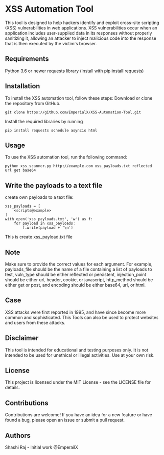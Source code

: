 
# XSS Automation Tool

This tool is designed to help hackers identify and exploit cross-site scripting (XSS) vulnerabilities in web applications. XSS vulnerabilities occur when an application includes user-supplied data in its responses without properly sanitizing it, allowing an attacker to inject malicious code into the response that is then executed by the victim's browser.

## Requirements
Python 3.6 or newer
requests library (install with pip install requests)

## Installation
To install the XSS automation tool, follow these steps:
Download or clone the repository from GitHub.
```
git clone https://github.com/EmperialX/XSS-Automation-Tool.git
```

Install the required libraries by running 
```
pip install requests schedule asyncio html
```

## Usage
To use the XSS automation tool, run the following command:

```
python xss_scanner.py http://example.com xss_payloads.txt reflected url get base64
```

## Write the payloads to a text file

create own payloads to a text file:
```
xss_payloads = [
    <scripts@example>
]
with open('xss_payloads.txt', 'w') as f:
    for payload in xss_payloads:
        f.write(payload + '\n')
  ```      
        
This is create xss_payload.txt file

## Note
Make sure to provide the correct values for each argument. For example, payloads_file should be the name of a file containing a list of payloads to test, vuln_type should be either reflected or persistent, injection_point should be either url, header, cookie, or javascript, http_method should be either get or post, and encoding should be either base64, url, or html.
## Case
XSS attacks were first reported in 1995, and have since become more common and sophisticated. This Tools can also be used to protect websites and users from these attacks.

## Disclaimer
This tool is intended for educational and testing purposes only. It is not intended to be used for unethical or illegal activities. Use at your own risk.

## License
This project is licensed under the MIT License - see the LICENSE file for details.

## Contributions
Contributions are welcome! If you have an idea for a new feature or have found a bug, please open an issue or submit a pull request.

## Authors
Shashi Raj - Initial work
@EmperailX
